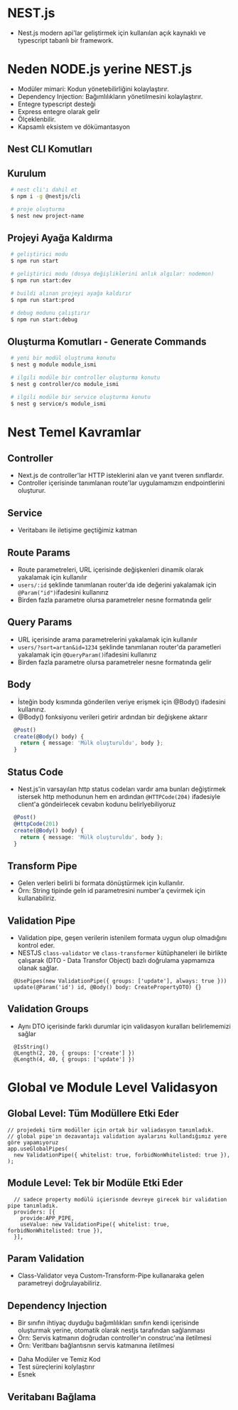 # NEST.js

- Nest.js modern api'lar geliştirmek için kullanılan açık kaynaklı ve typescript tabanlı bir framework.

# Neden NODE.js yerine NEST.js

- Modüler mimari: Kodun yönetebilirliğini kolaylaştırır.
- Dependency Injection: Bağımlılıkların yönetilmesini kolaylaştırır.
- Entegre typescript desteği
- Express entegre olarak gelir
- Ölçeklenbilir.
- Kapsamlı eksistem ve dökümantasyon

## Nest CLI Komutları

## Kurulum

```bash
 # nest cli'ı dahil et
 $ npm i -g @nestjs/cli

 # proje oluşturma
 $ nest new project-name
```

## Projeyi Ayağa Kaldırma

```bash
 # geliştirici modu
 $ npm run start

 # geliştirici modu (dosya değişliklerini anlık algılar: nodemon)
 $ npm run start:dev

 # buildi alınan projeyi ayağa kaldırır
 $ npm run start:prod

 # debug modunu çalıştırır
 $ npm run start:debug
```

## Oluşturma Komutları - Generate Commands

```bash
 # yeni bir modül oluştruma konutu
 $ nest g module module_ismi

 # ilgili modüle bir controller oluşturma konutu
 $ nest g controller/co module_ismi

 # ilgili modüle bir service oluşturma konutu
 $ nest g service/s module_ismi

```

# Nest Temel Kavramlar

## Controller

- Next.js de controller'lar HTTP isteklerini alan ve yanıt tveren sınıflardır.
- Controller içerisinde tanımlanan route'lar uygulamamızın endpointlerini oluşturur.

## Service

- Veritabanı ile iletişime geçtiğimiz katman

## Route Params

- Route parametreleri, URL içerisinde değişkenleri dinamik olarak yakalamak için kullanılır
- `users/:id` şeklinde tanımlanan router'da ide değerini yakalamak için `@Param("id")`ifadesini kullanırız
- Birden fazla parametre olursa parametreler nesne formatında gelir

## Query Params

- URL içerisinde arama parametrelerini yakalamak için kullanılır
- `users/?sort=artan&id=1234` şeklinde tanımlanan router'da parametleri yakalamak için `@QueryParam()`ifadesini kullanırız
- Birden fazla parametre olursa parametreler nesne formatında gelir

## Body

- İsteğin body kısmında gönderilen veriye erişmek için @Body() ifadesini kullanırız.
- @Body() fonksiyonu verileri getirir ardından bir değişkene aktarır

```typescript
  @Post()
  create(@Body() body) {
    return { message: 'Mülk oluşturuldu', body };
  }
```

## Status Code

- Nest.js'in varsayılan http status codeları vardır ama bunları değiştirmek istersek http methodunun hem en ardından `@HTTPCode(204)` ifadesiyle client'a göndeirlecek cevabın kodunu belirlyebiliyoruz

```typescript
  @Post()
  @HttpCode(201)
  create(@Body() body) {
    return { message: 'Mülk oluşturuldu', body };
  }
```

## Transform Pipe

- Gelen verleri belirli bi formata dönüştürmek için kullanılır.
- Örn: String tipinde geln id parametresini number'a çevirmek için kullanabiliriz.

## Validation Pipe

- Validation pipe, geşen verilerin istenilem formata uygun olup olmadığını kontrol eder.
- NESTJS `class-validator` ve `class-transformer` kütüphaneleri ile birlikte çalışarak (DTO - Data Transfor Object) bazlı doğrulama yapmamıza olanak sağlar.

```tsx
  @UsePipes(new ValidationPipe({ groups: ['update'], always: true }))
  update(@Param('id') id, @Body() body: CreatePropertyDTO) {}
```

## Validation Groups

- Aynı DTO içerisinde farklı durumlar için validasyon kuralları belirlememizi sağlar

```tsx
  @IsString()
  @Length(2, 20, { groups: ['create'] })
  @Length(4, 40, { groups: ['update'] })
```

# Global ve Module Level Validasyon

## Global Level: Tüm Modüllere Etki Eder

```tsx
// projedeki türm modüller için ortak bir valiadasyon tanımladık.
// global pipe'ın dezavantajı validation ayalarını kullandığımız yere göre yapamıyoruz
app.useGlobalPipes(
  new ValidationPipe({ whitelist: true, forbidNonWhitelisted: true }),
);
```

## Module Level: Tek bir Modüle Etki Eder

```tsx
  // sadece property modülü içierisnde devreye girecek bir validation pipe tanımladık.
  providers: [{
    provide:APP_PIPE,
    useValue: new ValidationPipe({ whitelist: true, forbidNonWhitelisted: true }),
  }],
```

## Param Validation

- Class-Validator veya Custom-Transform-Pipe kullanaraka gelen parametreyi doğrulayabiliriz.

## Dependency Injection

- Bir sınıfın ihtiyaç duyduğu bağımlılıkları sınıfın kendi içerisinde oluşturmak yerine, otomatik olarak nestjs tarafından sağlanması
- Örn: Servis katmanın doğrudan controller'ın construc'ına iletilmesi
- Örn: Veritbanı bağlantısnın servis katmanına iletilmesi

* Daha Modüler ve Temiz Kod
* Test süreçlerini kolylaştırır
* Esnek

## Veritabanı Bağlama
